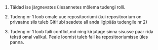 1. Täidad ise järgnevates ülesannetes mõlema tudengi rolli.

2. Tudeng nr 1 loob omale uue repositooriumi (kui repositoorium on privaatne siis tuleb GitHubi seadete all anda ligipääs tudengile nr 2)

3. Tudeng nr 1 loob faili conflict.md ning kirjutage sinna sisusse paar rida teksti omal valikul. Peale loomist tuleb fail ka repositooriumisse üles panna.


